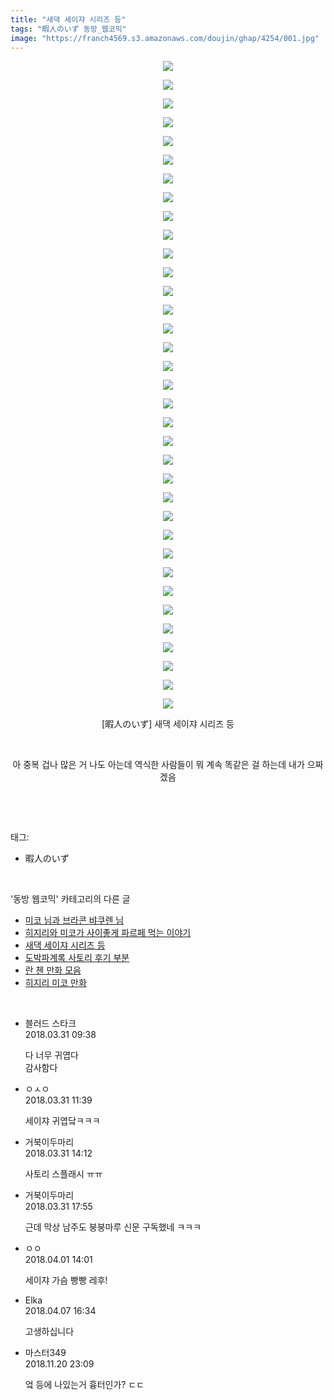 ```yaml
---
title: "새댁 세이쟈 시리즈 등"
tags: "暇人のいず 동방_웹코믹"
image: "https://franch4569.s3.amazonaws.com/doujin/ghap/4254/001.jpg"
---
```

<div class="article">
<p style="text-align: center; clear: none; float: none;"><img src="{{ site.imgserver2 }}/ghap/4254/001.jpg"/></p>
<p style="text-align: center; clear: none; float: none;"><img src="{{ site.imgserver2 }}/ghap/4254/002.jpg"/></p>
<p style="text-align: center; clear: none; float: none;"><img src="{{ site.imgserver2 }}/ghap/4254/003.jpg"/></p>
<p style="text-align: center; clear: none; float: none;"><img src="{{ site.imgserver2 }}/ghap/4254/004.jpg"/></p>
<p style="text-align: center; clear: none; float: none;"><img src="{{ site.imgserver2 }}/ghap/4254/005.jpg"/></p>
<p style="text-align: center; clear: none; float: none;"><img src="{{ site.imgserver2 }}/ghap/4254/006.jpg"/></p>
<p style="text-align: center; clear: none; float: none;"><img src="{{ site.imgserver2 }}/ghap/4254/007.jpg"/></p>
<p style="text-align: center; clear: none; float: none;"><img src="{{ site.imgserver2 }}/ghap/4254/008.jpg"/></p>
<p style="text-align: center; clear: none; float: none;"><img src="{{ site.imgserver2 }}/ghap/4254/009.jpg"/></p>
<p style="text-align: center; clear: none; float: none;"><img src="{{ site.imgserver2 }}/ghap/4254/010.jpg"/></p>
<p style="text-align: center; clear: none; float: none;"><img src="{{ site.imgserver2 }}/ghap/4254/011.jpg"/></p>
<p style="text-align: center; clear: none; float: none;"><img src="{{ site.imgserver2 }}/ghap/4254/012.jpg"/></p>
<p style="text-align: center; clear: none; float: none;"><img src="{{ site.imgserver2 }}/ghap/4254/013.jpg"/></p>
<p style="text-align: center; clear: none; float: none;"><img src="{{ site.imgserver2 }}/ghap/4254/014.jpg"/></p>
<p style="text-align: center; clear: none; float: none;"><img src="{{ site.imgserver2 }}/ghap/4254/015.jpg"/></p>
<p style="text-align: center; clear: none; float: none;"><img src="{{ site.imgserver2 }}/ghap/4254/016.jpg"/></p>
<p style="text-align: center; clear: none; float: none;"><img src="{{ site.imgserver2 }}/ghap/4254/017.jpg"/></p>
<p style="text-align: center; clear: none; float: none;"><img src="{{ site.imgserver2 }}/ghap/4254/018.jpg"/></p>
<p style="text-align: center; clear: none; float: none;"><img src="{{ site.imgserver2 }}/ghap/4254/019.jpg"/></p>
<p style="text-align: center; clear: none; float: none;"><img src="{{ site.imgserver2 }}/ghap/4254/020.jpg"/></p>
<p style="text-align: center; clear: none; float: none;"><img src="{{ site.imgserver2 }}/ghap/4254/021.jpg"/></p>
<p style="text-align: center; clear: none; float: none;"><img src="{{ site.imgserver2 }}/ghap/4254/022.jpg"/></p>
<p style="text-align: center; clear: none; float: none;"><img src="{{ site.imgserver2 }}/ghap/4254/023.jpg"/></p>
<p style="text-align: center; clear: none; float: none;"><img src="{{ site.imgserver2 }}/ghap/4254/024.jpg"/></p>
<p style="text-align: center; clear: none; float: none;"><img src="{{ site.imgserver2 }}/ghap/4254/025.jpg"/></p>
<p style="text-align: center; clear: none; float: none;"><img src="{{ site.imgserver2 }}/ghap/4254/026.jpg"/></p>
<p style="text-align: center; clear: none; float: none;"><img src="{{ site.imgserver2 }}/ghap/4254/027.jpg"/></p>
<p style="text-align: center; clear: none; float: none;"><img src="{{ site.imgserver2 }}/ghap/4254/028.jpg"/></p>
<p style="text-align: center; clear: none; float: none;"><img src="{{ site.imgserver2 }}/ghap/4254/029.jpg"/></p>
<p style="text-align: center; clear: none; float: none;"><img src="{{ site.imgserver2 }}/ghap/4254/030.jpg"/></p>
<p style="text-align: center; clear: none; float: none;"><img src="{{ site.imgserver2 }}/ghap/4254/031.jpg"/></p>
<p style="text-align: center; clear: none; float: none;"><img src="{{ site.imgserver2 }}/ghap/4254/032.jpg"/></p>
<p style="text-align: center; clear: none; float: none;"><img src="{{ site.imgserver2 }}/ghap/4254/033.jpg"/></p>
<p style="text-align: center; clear: none; float: none;"><img src="{{ site.imgserver2 }}/ghap/4254/034.jpg"/></p>
<p style="text-align: center; clear: none; float: none;"><img src="{{ site.imgserver2 }}/ghap/4254/035.jpg"/></p>
<p style="text-align: center; clear: none; float: none;">[暇人のいず] 새댁 세이쟈 시리즈 등</p>
<p style="text-align: center; clear: none; float: none;"><br/></p>
<p style="text-align: center; clear: none; float: none;">아 중복 겁나 많은 거 나도 아는데 역식한 사람들이 뭐 계속 똑같은 걸 하는데 내가 으짜겠음</p>
<p><br/></p>
</div><br/>
<div class="tagTrail">
<p>태그: </p>
<ul>
<li>暇人のいず</li>
</ul>
</div><br/>
<div class="another">
<p>'동방 웹코믹' 카테고리의 다른 글</p>
<ul>
<li><a href="/ghap_4260">미코 님과 브라콘 뱌쿠렌 님</a></li>
<li><a href="/ghap_4259">히지리와 미코가 사이좋게 파르페 먹는 이야기</a></li>
<li><a href="/ghap_4254">새댁 세이쟈 시리즈 등</a></li>
<li><a href="/ghap_4252">도박파계록 사토리 후기 부분</a></li>
<li><a href="/ghap_4251">란 첸 만화 모음</a></li>
<li><a href="/ghap_4250">히지리 미코 만화</a></li>
</ul>
</div><br/>
<div class="cb_module cb_fluid">
<div class="cb_wrt cb_profile">
<div class="comment">
<ul>
<li class="cb_thumb_off" id="comment15230778">
<div class="cb_comment_area">
<div class="cb_info_area">
<div class="cb_section">
<span class="cb_nick_name">블러드 스타크</span>
</div>
<div class="cb_section">
<span class="cb_date">2018.03.31 09:38 </span>
</div>
</div>
<div class="cb_dsc_comment">
<p class="cb_dsc">
											다 너무 귀엽다<br/>
감사함다
										</p>
</div>
</div></li>
<li class="cb_thumb_off" id="comment15230816">
<div class="cb_comment_area">
<div class="cb_info_area">
<div class="cb_section">
<span class="cb_nick_name">ㅇㅅㅇ</span>
</div>
<div class="cb_section">
<span class="cb_date">2018.03.31 11:39 </span>
</div>
</div>
<div class="cb_dsc_comment">
<p class="cb_dsc">
											세이쟈 귀엽닼ㅋㅋㅋ
										</p>
</div>
</div></li>
<li class="cb_thumb_off" id="comment15230880">
<div class="cb_comment_area">
<div class="cb_info_area">
<div class="cb_section">
<span class="cb_nick_name">거북이두마리</span>
</div>
<div class="cb_section">
<span class="cb_date">2018.03.31 14:12 </span>
</div>
</div>
<div class="cb_dsc_comment">
<p class="cb_dsc">
											사토리 스플래시 ㅠㅠ
										</p>
</div>
</div></li>
<li class="cb_thumb_off" id="comment15230972">
<div class="cb_comment_area">
<div class="cb_info_area">
<div class="cb_section">
<span class="cb_nick_name">거북이두마리</span>
</div>
<div class="cb_section">
<span class="cb_date">2018.03.31 17:55 </span>
</div>
</div>
<div class="cb_dsc_comment">
<p class="cb_dsc">
											근데 막상 남주도 붕붕마루 신문 구독했네 ㅋㅋㅋ
										</p>
</div>
</div></li>
<li class="cb_thumb_off" id="comment15231305">
<div class="cb_comment_area">
<div class="cb_info_area">
<div class="cb_section">
<span class="cb_nick_name">ㅇㅇ</span>
</div>
<div class="cb_section">
<span class="cb_date">2018.04.01 14:01 </span>
</div>
</div>
<div class="cb_dsc_comment">
<p class="cb_dsc">
											세이쟈 가슴 빵빵 레후!
										</p>
</div>
</div></li>
<li class="cb_thumb_off" id="comment15234963">
<div class="cb_comment_area">
<div class="cb_info_area">
<div class="cb_section">
<span class="cb_nick_name">Elka</span>
</div>
<div class="cb_section">
<span class="cb_date">2018.04.07 16:34 </span>
</div>
</div>
<div class="cb_dsc_comment">
<p class="cb_dsc">
											고생하십니다
										</p>
</div>
</div></li>
<li class="cb_thumb_off" id="comment15375974">
<div class="cb_comment_area">
<div class="cb_info_area">
<div class="cb_section">
<span class="cb_nick_name">마스터349</span>
</div>
<div class="cb_section">
<span class="cb_date">2018.11.20 23:09 </span>
</div>
</div>
<div class="cb_dsc_comment">
<p class="cb_dsc">
											엌 등에 나있는거 흉터인가? ㄷㄷ
										</p>
</div>
</div></li>
</ul>
</div>
</div><!-- commentList close -->
</div><br/>
